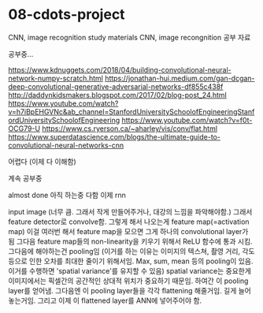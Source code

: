 # 08-cdots-project

CNN, image recognition study materials
CNN, image recongnition 공부 자료


공부중...

https://www.kdnuggets.com/2018/04/building-convolutional-neural-network-numpy-scratch.html
https://jonathan-hui.medium.com/gan-dcgan-deep-convolutional-generative-adversarial-networks-df855c438f
http://daddynkidsmakers.blogspot.com/2017/02/blog-post_24.html
https://www.youtube.com/watch?v=h7iBpEHGVNc&ab_channel=StanfordUniversitySchoolofEngineeringStanfordUniversitySchoolofEngineering
https://www.youtube.com/watch?v=f0t-OCG79-U
https://www.cs.ryerson.ca/~aharley/vis/conv/flat.html
https://www.superdatascience.com/blogs/the-ultimate-guide-to-convolutional-neural-networks-cnn

어렵다 (이제 다 이해함)

계속 공부중

almost done
아직
하는중
다함
이제 rnn

input image (너무 큼. 그래서 작게 만들어주거나, 대강의 느낌을 파악해야함.)
그래서 feature detector로 convolve함.
그렇게 해서 나오는게 feature map(=activation map)
이걸 여러번 해서 feature map을 모으면 그게 하나의 convolutional layer가 됨
그다음 feature map들의 non-linearity을 키우기 위해서 ReLU 함수에 통과 시킴.
그다음에 해야하는건 pooling임 (이거를 하는 이유는 이미지의 텍스쳐, 촬영 거리, 각도 등으로 인한 오차를 최대한 줄이기 위해서임. Max, sum, mean 등의 pooling이 있음. 이거를 수행하면 'spatial variance'를 유지할 수 있음)
spatial variance는 중요한게 이미지에서는 픽셀간의 공간적인 상대적 위치가 중요하기 때문임.
하여간 이 pooling layer를 얻어냄.
그다음엔 이 pooling layer들을 각각 flattening 해줄거임. 길게 늘어놓는거임.
그리고 이제 이 flattened layer를 ANN에 넣어주어야 함.
